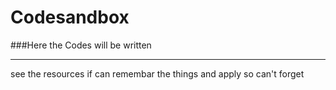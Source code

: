 # Codesandbox
###Here the Codes will be written 
<hr>
see the resources if can remembar the things and apply so can't forget